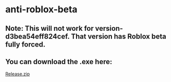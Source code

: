 # anti-roblox-beta

## Note: This will not work for version-d3bea54eff824cef. That version has Roblox beta fully forced.

## You can download the .exe here:
[Release.zip](https://github.com/insanedude59/anti-roblox-beta/files/9562221/Release.zip)
